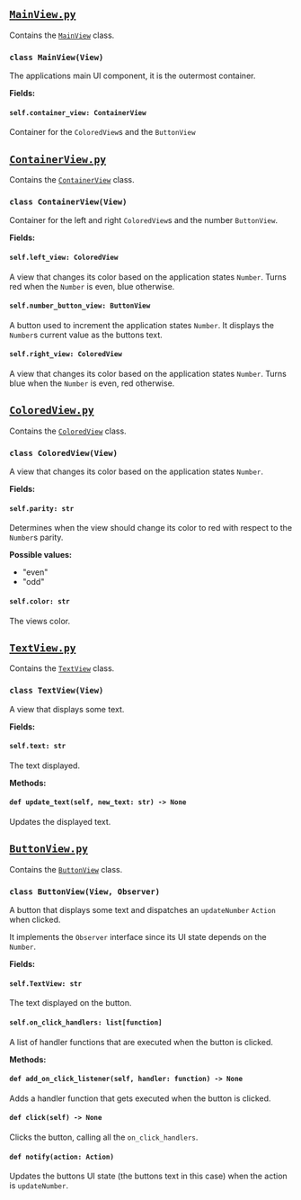 ## [`MainView.py`](./MainView.py)

Contains the [`MainView`](#class-mainviewview) class.

### `class MainView(View)`

The applications main UI component, it is the outermost container.

**Fields:**

#### `self.container_view: ContainerView`

Container for the `ColoredView`s and the `ButtonView`

## [`ContainerView.py`](./ContainerView.py)

Contains the [`ContainerView`](#class-containerviewview) class.

### `class ContainerView(View)`

Container for the left and right `ColoredView`s and the number `ButtonView`.

**Fields:**

#### `self.left_view: ColoredView`

A view that changes its color based on the application states `Number`.
Turns red when the `Number` is even, blue otherwise.

#### `self.number_button_view: ButtonView`

A button used to increment the application states `Number`. It displays the `Number`s current value as the buttons text.

#### `self.right_view: ColoredView`

A view that changes its color based on the application states `Number`.
Turns blue when the `Number` is even, red otherwise.


## [`ColoredView.py`](./ColoredView.py)

Contains the [`ColoredView`](#class-coloredviewview) class.

### `class ColoredView(View)`

A view that changes its color based on the application states `Number`.

**Fields:**

#### `self.parity: str`
Determines when the view should change its color to red with respect to the `Number`s parity.

**Possible values:**
* "even"
* "odd"

#### `self.color: str`
The views color.

## [`TextView.py`](./TextView.py)
Contains the [`TextView`](#class-coloredviewview) class.

### `class TextView(View)`
A view that displays some text.

**Fields:**

#### `self.text: str`
The text displayed.

**Methods:**

#### `def update_text(self, new_text: str) -> None`
Updates the displayed text.

## [`ButtonView.py`](./ButtonView.py)
Contains the [`ButtonView`](#class-buttonviewview) class.

### `class ButtonView(View, Observer)`
A button that displays some text and dispatches an `updateNumber` `Action` when clicked.

It implements the `Observer` interface since its UI state depends on the `Number`.

**Fields:**

#### `self.TextView: str`
The text displayed on the button.

#### `self.on_click_handlers: list[function]`
A list of handler functions that are executed when the button is clicked.

**Methods:**

#### `def add_on_click_listener(self, handler: function) -> None`
Adds a handler function that gets executed when the button is clicked.

#### `def click(self) -> None`
Clicks the button, calling all the `on_click_handlers`.

#### `def notify(action: Action)`
Updates the buttons UI state (the buttons text in this case) when the action is `updateNumber`.